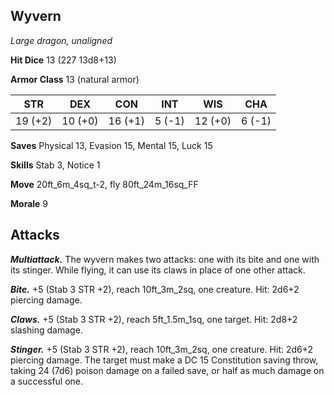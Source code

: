 ## Wyvern

*Large dragon, unaligned*

**Hit Dice** 13 (227 13d8+13)

**Armor Class** 13 (natural armor)

| STR     | DEX     | CON     | INT     | WIS     | CHA     |
|---------|---------|---------|---------|---------|---------|
| 19 (+2) | 10 (+0) | 16 (+1) |  5 (-1) | 12 (+0) |  6 (-1) |

**Saves** Physical 13, Evasion 15, Mental 15, Luck 15

**Skills** Stab 3, Notice 1

**Move** 20ft_6m_4sq_t-2, fly 80ft_24m_16sq_FF

**Morale** 9

## Attacks

***Multiattack.*** The wyvern makes two attacks: one with its bite and one with its stinger. While flying, it can use its claws in place of one other attack.

***Bite.*** +5 (Stab 3 STR +2), reach 10ft_3m_2sq, one creature. Hit: 2d6+2 piercing damage.

***Claws.*** +5 (Stab 3 STR +2), reach 5ft_1.5m_1sq, one target. Hit: 2d8+2 slashing damage.

***Stinger.*** +5 (Stab 3 STR +2), reach 10ft_3m_2sq, one creature. Hit: 2d6+2 piercing damage. The target must make a DC 15 Constitution saving throw, taking 24 (7d6) poison damage on a failed save, or half as much damage on a successful one.


